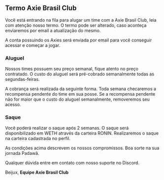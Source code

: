 ## Termo Axie Brasil Club

Você está entrando na fila para alugar um time com a Axie Brasil Club, leia com atenção nosso termo.
O termo pode ser alterado, caso aconteça enviaremos por email a atualização do mesmo.

A conta possuindo os Axies será enviada por email para você conseguir acessar e começar a jogar.

### Aluguel

Nossos times possuem seu preço semanal, fique atento no preço contratado.
O custo do aluguel será pré-cobrado semanalmente todas as segundas-feiras.

A cobrança será realizada da seguinte forma.
Toda semana checaremos a recompensa pendente do time em sua posse.
Se a recompensa pendente não for maior que o custo do aluguel semanalmente, removeremos seu acesso.

### Saque

Você poderá realizar o saque após 2 semanas.
O saque será disponibilizado em WETH através da carteira RONIN.
Realizaremos o saque na carteira cadastrada no perfil.

As condições acima descrevem os nossos compromissos.
Boa sorte na sua jornada Padawã.

Qualquer dúvida entre em contato com nosso suporte no Discord.

Beijux,
**Equipe Axie Brasil Club**

